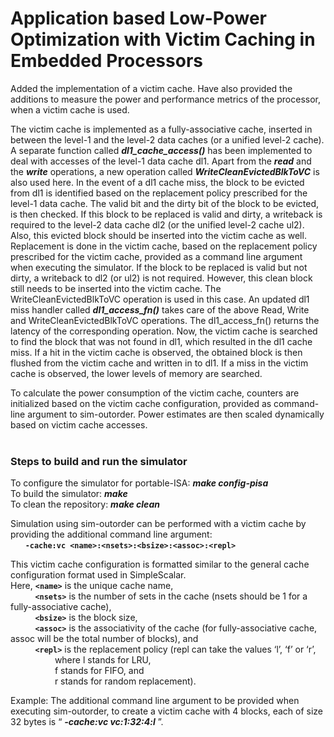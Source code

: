 # Application based Low-Power Optimization with Victim Caching in Embedded Processors

Added the implementation of a victim cache. Have also provided the additions to measure the power and performance metrics of the processor, when a victim cache is used. 

The victim cache is implemented as a fully-associative cache, inserted in between the level-1 and the level-2 data caches (or a unified level-2 cache). A separate function called ***dl1_cache_access()*** has been implemented to deal with accesses of the level-1 data cache dl1. Apart from the ***read*** and the ***write*** operations, a new operation called ***WriteCleanEvictedBlkToVC*** is also used here. In the event of a dl1 cache miss, the block to be evicted from dl1 is identified based on the replacement policy prescribed for the level-1 data cache. The valid bit and the dirty bit of the block to be evicted, is then checked. If this block to be replaced is valid and dirty, a writeback is required to the level-2 data cache dl2 (or the unified level-2 cache ul2). Also, this evicted block should be inserted into the victim cache as well. Replacement is done in the victim cache, based on the replacement policy prescribed for the victim cache, provided as a command line argument when executing the simulator. If the block to be replaced is valid but not dirty, a writeback to dl2 (or ul2) is not required. However, this clean block still needs to be inserted into the victim cache. The WriteCleanEvictedBlkToVC operation is used in this case. An updated dl1 miss handler called ***dl1_access_fn()*** takes care of the above Read, Write and WriteCleanEvictedBlkToVC operations. The dl1_access_fn() returns the latency of the corresponding operation.
Now, the victim cache is searched to find the block that was not found in dl1, which resulted in the dl1 cache miss. If a hit in the victim cache is observed, the obtained block is then flushed from the victim cache and written in to dl1. If a miss in the victim cache is observed, the lower levels of memory are searched.
 
To calculate the power consumption of the victim cache, counters are initialized based on the victim cache configuration, provided as command-line argument to sim-outorder. Power estimates are then scaled dynamically based on victim cache accesses. <br /><br />

### Steps to build and run the simulator
To configure the simulator for portable-ISA: ***make config-pisa***<br />
To build the simulator: ***make***<br />
To clean the repository: ***make clean***<br />

Simulation using sim-outorder can be performed with a victim cache by providing the additional command line argument: <br />
&nbsp;&nbsp;&nbsp;&nbsp;&nbsp;&nbsp;**`-cache:vc <name>:<nsets>:<bsize>:<assoc>:<repl>`**

This victim cache configuration is formatted similar to the general cache configuration format used in SimpleScalar.<br />
Here, **`<name>`** is the unique cache name, <br />&nbsp;&nbsp;&nbsp;&nbsp;&nbsp;&nbsp;&nbsp;&nbsp;&nbsp;&nbsp;**`<nsets>`** is the number of sets in the cache (nsets should be 1 for a fully-associative cache), <br />&nbsp;&nbsp;&nbsp;&nbsp;&nbsp;&nbsp;&nbsp;&nbsp;&nbsp;&nbsp;**`<bsize>`** is the block size, <br />&nbsp;&nbsp;&nbsp;&nbsp;&nbsp;&nbsp;&nbsp;&nbsp;&nbsp;&nbsp;**`<assoc>`** is the associativity of the cache (for fully-associative cache, assoc will be the total number of blocks), and <br />&nbsp;&nbsp;&nbsp;&nbsp;&nbsp;&nbsp;&nbsp;&nbsp;&nbsp;&nbsp;**`<repl>`**  is the replacement policy (repl can take the values ‘l’, ‘f’ or ‘r’, <br />&nbsp;&nbsp;&nbsp;&nbsp;&nbsp;&nbsp;&nbsp;&nbsp;&nbsp;&nbsp;&nbsp;&nbsp;&nbsp;&nbsp;&nbsp;&nbsp;&nbsp; where l stands for LRU, <br />&nbsp;&nbsp;&nbsp;&nbsp;&nbsp;&nbsp;&nbsp;&nbsp;&nbsp;&nbsp;&nbsp;&nbsp;&nbsp;&nbsp;&nbsp;&nbsp;&nbsp;&nbsp;f stands for FIFO, and <br />&nbsp;&nbsp;&nbsp;&nbsp;&nbsp;&nbsp;&nbsp;&nbsp;&nbsp;&nbsp;&nbsp;&nbsp;&nbsp;&nbsp;&nbsp;&nbsp;&nbsp;&nbsp;r stands for random replacement). 

Example: The additional command line argument to be provided when executing sim-outorder, to create a victim cache with 4 blocks, each of size 32 bytes is “ ***-cache:vc vc:1:32:4:l*** ”. 

